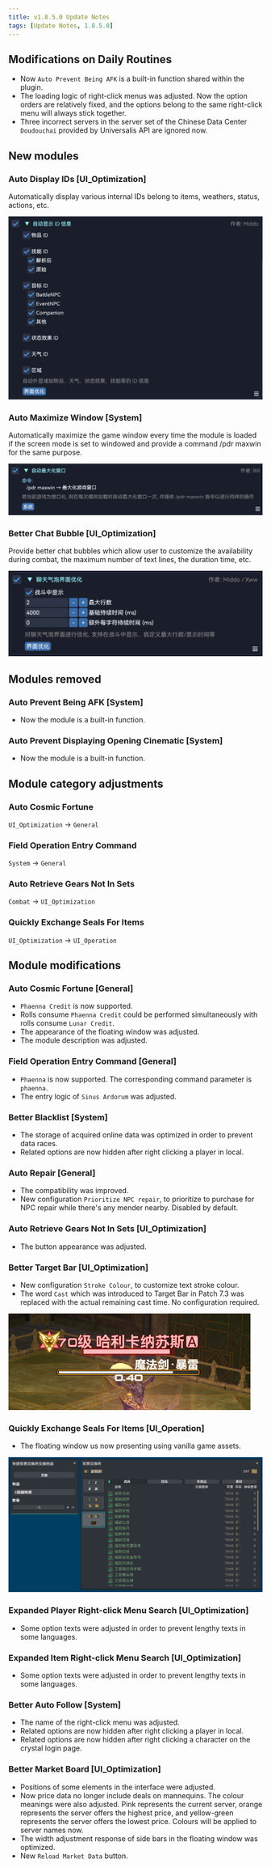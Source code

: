 ```yaml
---
title: v1.8.5.0 Update Notes
tags: [Update Notes, 1.8.5.0]
---
```


## Modifications on Daily Routines

- Now `Auto Prevent Being AFK` is a built-in function shared within the plugin.
- The loading logic of right-click menus was adjusted. Now the option orders are relatively fixed, and the options belong to the same right-click menu will always stick together.
- Three incorrect servers in the server set of the Chinese Data Center `Doudouchai` provided by Universalis API are ignored now.

## New modules

### Auto Display IDs [UI_Optimization]

Automatically display various internal IDs belong to items, weathers, status, actions, etc.

![AutoDisplayIDInfomation](/assets/Changelog/1.8.5.0/AutoDisplayIDInfomation.png)

### Auto Maximize Window [System]

Automatically maximize the game window every time the module is loaded if the screen mode is set to windowed and provide a command /pdr maxwin for the same purpose.

![AutoMaximiseWindow](/assets/Changelog/1.8.5.0/AutoMaximiseWindow.png)

### Better Chat Bubble [UI_Optimization]

Provide better chat bubbles which allow user to customize the availability during combat, the maximum number of text lines, the duration time, etc.

![OptimizedChatBubble](/assets/Changelog/1.8.5.0/OptimizedChatBubble.png)

## Modules removed

### Auto Prevent Being AFK [System]

- Now the module is a built-in function.

### Auto Prevent Displaying Opening Cinematic [System]

- Now the module is a built-in function.

## Module category adjustments

### Auto Cosmic Fortune

`UI_Optimization` → `General`

### Field Operation Entry Command

`System` → `General`

### Auto Retrieve Gears Not In Sets

`Combat` → `UI_Optimization`

### Quickly Exchange Seals For Items

`UI_Optimization` → `UI_Operation`

## Module modifications

### Auto Cosmic Fortune [General]

- `Phaenna Credit` is now supported.
- Rolls consume `Phaenna Credit` could be performed simultaneously with rolls consume `Lunar Credit`.
- The appearance of the floating window was adjusted.
- The module description was adjusted.

### Field Operation Entry Command [General]

- `Phaenna` is now supported. The corresponding command parameter is `phaenna`.
- The entry logic of `Sinus Ardorum` was adjusted.

### Better Blacklist [System]

- The storage of acquired online data was optimized in order to prevent data races.
- Related options are now hidden after right clicking a player in local.

### Auto Repair [General]

- The compatibility was improved.
- New configuration `Prioritize NPC repair`, to prioritize to purchase for NPC repair while there's any mender nearby. Disabled by default.

### Auto Retrieve Gears Not In Sets [UI_Optimization]

- The button appearance was adjusted.

### Better Target Bar [UI_Optimization]

- New configuration `Stroke Colour`, to customize text stroke colour.
- The word `Cast` which was introduced to Target Bar in Patch 7.3 was replaced with the actual remaining cast time. No configuration required.

![OptimizedTargetInfo-UI](/assets/Changelog/1.8.5.0/OptimizedTargetInfo-UI.png)

### Quickly Exchange Seals For Items [UI_Operation]

- The floating window us now presenting using vanilla game assets.

![FastGrandCompanyExchange-Overlay](/assets/Changelog/1.8.5.0/FastGrandCompanyExchange-Overlay.png)

### Expanded Player Right-click Menu Search [UI_Optimization]

- Some option texts were adjusted in order to prevent lengthy texts in some languages.

### Expanded Item Right-click Menu Search [UI_Optimization]

- Some option texts were adjusted in order to prevent lengthy texts in some languages.

### Better Auto Follow [System]

- The name of the right-click menu was adjusted.
- Related options are now hidden after right clicking a player in local.
- Related options are now hidden after right clicking a character on the crystal login page.

### Better Market Board [UI_Optimization]

- Positions of some elements in the interface were adjusted.
- Now price data no longer include deals on mannequins. The colour meanings were also adjusted. Pink represents the current server, orange represents the server offers the highest price, and yellow-green represents the server offers the lowest price. Colours will be applied to server names now.
- The width adjustment response of side bars in the floating window was optimized.
- New `Reload Market Data` button.